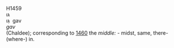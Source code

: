 <body>
  <p>H1459<br>  גּו  <br> גַּו  ‎  gav  <br><i>gav </i><br>(Chaldee); corresponding to <a href="h1460.htm">1460</a>  the <i>middle: - </i>midst, same, there- (where-) in.<br></p>
 </body>